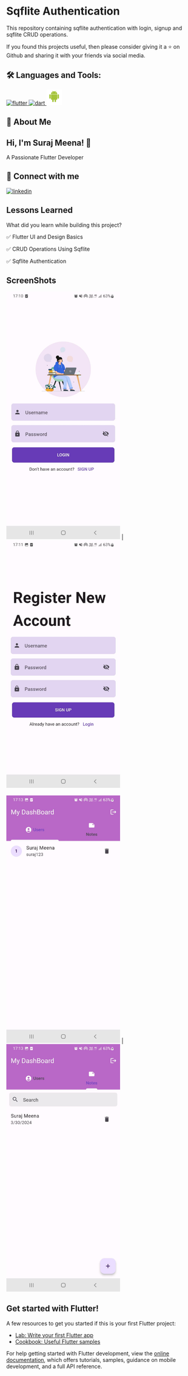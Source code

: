 # Sqflite Authentication

This repository containing sqflite authentication with login, signup and sqflite CRUD operations.

If you found this projects useful, then please consider giving it a ⭐ on Github and sharing it with your friends via social media.

## 🛠 Languages and Tools:
<p align="left">
<a href="https://flutter.dev" target="_blank" rel="noreferrer"> <img src="https://www.vectorlogo.zone/logos/flutterio/flutterio-icon.svg" alt="flutter" width="40" height="40"/> </a> 
<a href="https://dart.dev" target="_blank" rel="noreferrer"> <img src="https://www.vectorlogo.zone/logos/dartlang/dartlang-icon.svg" alt="dart" width="40" height="40"/> </a> 
<a href="https://developer.android.com" target="_blank" rel="noreferrer"> <img src="https://raw.githubusercontent.com/devicons/devicon/master/icons/android/android-original-wordmark.svg" alt="android" width="40" height="40"/> </a> 
</p>


## 🚀 About Me
Hi, I'm Suraj Meena! 👋
------------------------------------------------
A Passionate Flutter Developer


## 🔗 Connect with me
[![linkedin](https://img.shields.io/badge/linkedin-0A66C2?style=for-the-badge&logo=linkedin&logoColor=white)](https://www.linkedin.com/in/surajmeena99/)



## Lessons Learned

What did you learn while building this project? 

✅ Flutter UI and Design Basics

✅ CRUD Operations Using Sqflite 

✅ Sqflite Authentication

## ScreenShots


<img src="Screenshots/screenshot1.jpeg"  width="300"/> | <img src="Screenshots/screenshot2.jpeg" width="300"/>  
<br>
<img src="Screenshots/screenshot3.jpeg"  width="300"/> | <img src="Screenshots/screenshot4.jpeg" width="300"/> 

## Get started with Flutter!

A few resources to get you started if this is your first Flutter project:

- [Lab: Write your first Flutter app](https://docs.flutter.dev/get-started/codelab)
- [Cookbook: Useful Flutter samples](https://docs.flutter.dev/cookbook)

For help getting started with Flutter development, view the
[online documentation](https://docs.flutter.dev/), which offers tutorials,
samples, guidance on mobile development, and a full API reference.
